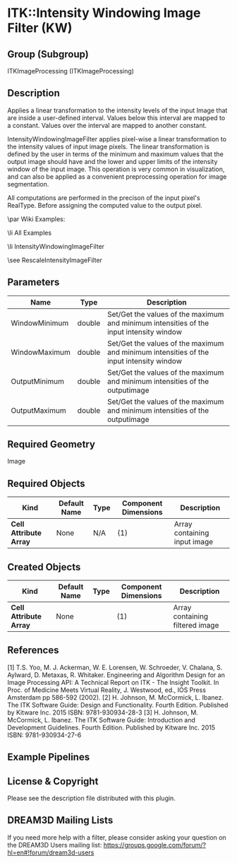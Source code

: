 ITK::Intensity Windowing Image Filter (KW) 
==========================

## Group (Subgroup) ##

ITKImageProcessing (ITKImageProcessing)

## Description ##

Applies a linear transformation to the intensity levels of the input Image that are inside a user-defined interval. Values below this interval are mapped to a constant. Values over the interval are mapped to another constant.

IntensityWindowingImageFilter applies pixel-wise a linear transformation to the intensity values of input image pixels. The linear transformation is defined by the user in terms of the minimum and maximum values that the output image should have and the lower and upper limits of the intensity window of the input image. This operation is very common in visualization, and can also be applied as a convenient preprocessing operation for image segmentation.

All computations are performed in the precison of the input pixel's RealType. Before assigning the computed value to the output pixel.

\par Wiki Examples:

\li All Examples 

\li IntensityWindowingImageFilter 



\see RescaleIntensityImageFilter

## Parameters ##

| Name | Type | Description |
|------|------|-------------|
| WindowMinimum | double| Set/Get the values of the maximum and minimum intensities of the input intensity window |
| WindowMaximum | double| Set/Get the values of the maximum and minimum intensities of the input intensity window |
| OutputMinimum | double| Set/Get the values of the maximum and minimum intensities of the outputimage |
| OutputMaximum | double| Set/Get the values of the maximum and minimum intensities of the outputimage |


## Required Geometry ##

Image

## Required Objects ##

| Kind | Default Name | Type | Component Dimensions | Description |
|------|--------------|------|----------------------|-------------|
| **Cell Attribute Array** | None | N/A | (1)  | Array containing input image

## Created Objects ##

| Kind | Default Name | Type | Component Dimensions | Description |
|------|--------------|------|----------------------|-------------|
| **Cell Attribute Array** | None |  | (1)  | Array containing filtered image

## References ##

[1] T.S. Yoo, M. J. Ackerman, W. E. Lorensen, W. Schroeder, V. Chalana, S. Aylward, D. Metaxas, R. Whitaker. Engineering and Algorithm Design for an Image Processing API: A Technical Report on ITK - The Insight Toolkit. In Proc. of Medicine Meets Virtual Reality, J. Westwood, ed., IOS Press Amsterdam pp 586-592 (2002). 
[2] H. Johnson, M. McCormick, L. Ibanez. The ITK Software Guide: Design and Functionality. Fourth Edition. Published by Kitware Inc. 2015 ISBN: 9781-930934-28-3
[3] H. Johnson, M. McCormick, L. Ibanez. The ITK Software Guide: Introduction and Development Guidelines. Fourth Edition. Published by Kitware Inc. 2015 ISBN: 9781-930934-27-6

## Example Pipelines ##



## License & Copyright ##

Please see the description file distributed with this plugin.

## DREAM3D Mailing Lists ##

If you need more help with a filter, please consider asking your question on the DREAM3D Users mailing list:
https://groups.google.com/forum/?hl=en#!forum/dream3d-users
